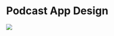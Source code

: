 # Podcast App Design

![](https://github.com/meetAhmed/Podcast-App-Design-SwiftUI/Video/Podkes.gif)
